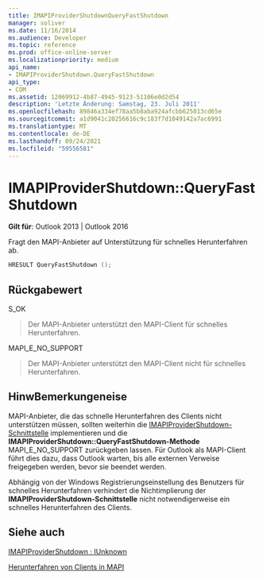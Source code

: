 ```yaml
---
title: IMAPIProviderShutdownQueryFastShutdown
manager: soliver
ms.date: 11/16/2014
ms.audience: Developer
ms.topic: reference
ms.prod: office-online-server
ms.localizationpriority: medium
api_name:
- IMAPIProviderShutdown.QueryFastShutdown
api_type:
- COM
ms.assetid: 12069912-4b87-4945-9123-51106e0d2d54
description: 'Letzte Änderung: Samstag, 23. Juli 2011'
ms.openlocfilehash: 89846a334ef78aa5b8aba924afcbb625013cd65e
ms.sourcegitcommit: a1d9041c20256616c9c183f7d1049142a7ac6991
ms.translationtype: MT
ms.contentlocale: de-DE
ms.lasthandoff: 09/24/2021
ms.locfileid: "59556581"
---
```

# <a name="imapiprovidershutdownqueryfastshutdown"></a>IMAPIProviderShutdown::QueryFastShutdown

  
  
**Gilt für**: Outlook 2013 | Outlook 2016 
  
Fragt den MAPI-Anbieter auf Unterstützung für schnelles Herunterfahren ab. 
  
```cpp
HRESULT QueryFastShutdown ();
```

## <a name="return-value"></a>Rückgabewert

S_OK
  
> Der MAPI-Anbieter unterstützt den MAPI-Client für schnelles Herunterfahren.
    
MAPI_E_NO_SUPPORT
  
> Der MAPI-Anbieter unterstützt den MAPI-Client nicht für schnelles Herunterfahren.
    
## <a name="remarks"></a>HinwBemerkungeneise

MAPI-Anbieter, die das schnelle Herunterfahren des Clients nicht unterstützen müssen, sollten weiterhin die [IMAPIProviderShutdown-Schnittstelle](imapiprovidershutdowniunknown.md) implementieren und die **IMAPIProviderShutdown::QueryFastShutdown-Methode** MAPI_E_NO_SUPPORT zurückgeben lassen. Für Outlook als MAPI-Client führt dies dazu, dass Outlook warten, bis alle externen Verweise freigegeben werden, bevor sie beendet werden. 
  
Abhängig von der Windows Registrierungseinstellung des Benutzers für schnelles Herunterfahren verhindert die Nichtimplierung der **IMAPIProviderShutdown-Schnittstelle** nicht notwendigerweise ein schnelles Herunterfahren des Clients. 
  
## <a name="see-also"></a>Siehe auch



[IMAPIProviderShutdown : IUnknown](imapiprovidershutdowniunknown.md)


[Herunterfahren von Clients in MAPI](client-shutdown-in-mapi.md)

